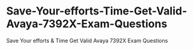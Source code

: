 # Save-Your-efforts-Time-Get-Valid-Avaya-7392X-Exam-Questions
Save Your efforts &amp; Time Get Valid Avaya 7392X Exam Questions
